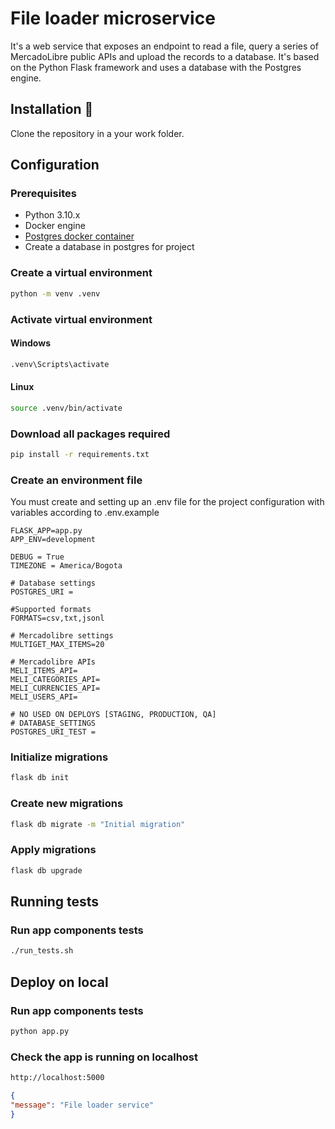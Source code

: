 # File loader microservice
It's a web service that exposes an endpoint to read a file, query a series of MercadoLibre public APIs and upload the records to a database. It's based on the Python Flask framework and uses a database with the Postgres engine.

## Installation 🔧

Clone the repository in a your work folder.

## Configuration

### Prerequisites

* Python 3.10.x
* Docker engine
* [Postgres docker container](https://hub.docker.com/_/postgres/)
* Create a database in postgres for project

### Create a virtual environment
```sh
python -m venv .venv
```
### Activate virtual environment

#### Windows
```sh
.venv\Scripts\activate
```
#### Linux
```sh
source .venv/bin/activate
```
### Download all packages required
```sh
pip install -r requirements.txt
```
### Create an environment file

You must create and setting up an .env file for the project configuration with variables according to .env.example
```dosini
FLASK_APP=app.py
APP_ENV=development

DEBUG = True
TIMEZONE = America/Bogota

# Database settings
POSTGRES_URI =

#Supported formats
FORMATS=csv,txt,jsonl

# Mercadolibre settings
MULTIGET_MAX_ITEMS=20

# Mercadolibre APIs
MELI_ITEMS_API=
MELI_CATEGORIES_API=
MELI_CURRENCIES_API=
MELI_USERS_API=

# NO USED ON DEPLOYS [STAGING, PRODUCTION, QA]
# DATABASE_SETTINGS
POSTGRES_URI_TEST =

```
### Initialize migrations
```sh
flask db init
```
### Create new migrations
```sh
flask db migrate -m "Initial migration"
```
### Apply migrations
```sh
flask db upgrade
```
## Running tests
### Run app components tests
```sh
./run_tests.sh
```

## Deploy on local
### Run app components tests
```sh
python app.py
```
### Check the app is running on localhost
```sh
http://localhost:5000
```
```json
{
"message": "File loader service"
}
```